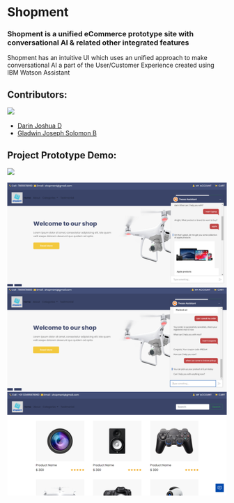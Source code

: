 # Shopment

### Shopment is a unified eCommerce prototype site with conversational AI & related other integrated features

Shopment has an intuitive UI which uses an unified approach to make conversational AI a part of the User/Customer Experience created using IBM Watson Assistant

## Contributors:

<img src="https://img.shields.io/badge/Contributors-2-brightgreen">

<ul><li><a href="https://github.com/DarinJoshua-dev">Darin Joshua D</a>

<li><a href="https://github.com/GladwinJosephSolomon">Gladwin Joseph Solomon B</a></ul>

## Project Prototype Demo:  

<a href="https://shopment.herokuapp.com/"><img src="https://img.shields.io/badge/Prototype%20Deployment-view%20now-blue"></a>

<img src="https://github.com/DarinJoshua-dev/Shopment/blob/master/pics/homescreen.png">

<img src="https://github.com/DarinJoshua-dev/Shopment/blob/master/pics/convAI.png">

<img src="https://github.com/DarinJoshua-dev/Shopment/blob/master/pics/productscreen.png">
